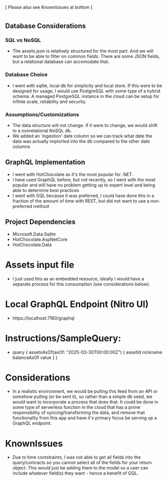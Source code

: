﻿[ Please also see KnownIssues at bottom ]
# 
## Database Considerations
### SQL vs NoSQL
- The assets.json is relatively structured for the most part.  And we will want to be able to filter on common fields.  There are some JSON fields, but a relational database can accomodate that.
### Database Choice
- I went with sqlite, local db for simplicity and local store.  If this were to be designed for usage, I would use PostgreSQL with some type of a hybrid schema.  A managed PostgreSQL instance in the cloud can be setup for infinte scale, reliability and security.
### Assumptions/Customizations
- The data structure will not change.  If it were to change, we would shift to a nonrelational NoSQL db.
- We added an 'ingestion' date column so we can track what date the data was actually implorted into the db compared to the other date columns
## GraphQL Implementation
- I went with HotChocolate as it's the most popular for .NET.
- I have used GraphQL before, but not recently, so I went with the most popular and will have no problem getting up to expert level and being able to determine best practices
- I went with GQL because it was preferred, I could have done this in a fraction of the amount of time with REST, but did not want to use a non-preferred method
## Project Dependencies
- Microsoft.Data.Sqlite
- HotChocolate.AspNetCore
- HotChocolate.Data

# Assets input file
- I just used this as an embedded resource, ideally I would have a separate process for this consumption (see considerations below).

# Local GraphQL Endpoint (Nitro UI)
- https://localhost:7160/graphql

# Instructions/SampleQuery:
- query {
  assetsAsOf(asOf: "2025-03-30T00:00:00Z") {
    assetId
    nickname
    balanceAsOf
    value
  }
}

# Considerations
- In a realistic environment, we would be pulling this feed from an API or somehow pulling (or be sent it), so rather than a simple db seed, we would want to incorporate a process that does that.  It could be done in some type of serverless function in the cloud that has a prime responsibility of syncing/transforming the data, and remove that functionality from this app and have it's primary focus be serving up a GraphQL endpoint.

# KnownIssues
- Due to time contstraints, I was not able to get all fields into the query/contracts so you cannot select all of the fields for your return object.  This would just be adding them to the model so a user can include whatever field(s) they want - hence a benefit of GQL.
